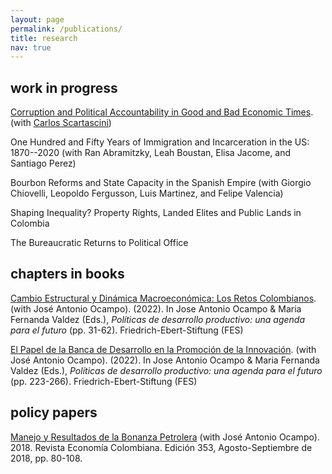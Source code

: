 ```yaml
---
layout: page
permalink: /publications/
title: research
nav: true
---
```


## work in progress
[Corruption and Political Accountability in Good and Bad Economic Times](https://publications.iadb.org/en/corruption-and-political-accountability-under-economic-shocks-preliminary-findings). 
(with [Carlos Scartascini](https://www.cscartascini.org/))

One Hundred and Fifty Years of Immigration and Incarceration in the US: 1870--2020 (with Ran Abramitzky, Leah Boustan, Elisa Jacome, and Santiago Perez)

Bourbon Reforms and State Capacity in the Spanish Empire (with Giorgio Chiovelli, Leopoldo Fergusson, Luis Martinez, and Felipe Valencia)

Shaping Inequality? Property Rights, Landed Elites and Public Lands in Colombia

The Bureaucratic Returns to Political Office

## chapters in books
[Cambio Estructural y Dinámica Macroeconómica: Los Retos Colombianos](https://library.fes.de/pdf-files/bueros/kolumbien/19268.pdf). (with José Antonio Ocampo). (2022). In Jose Antonio Ocampo \& Maria Fernanda Valdez (Eds.), *Políticas de desarrollo productivo: una agenda para el futuro* (pp. 31-62). Friedrich-Ebert-Stiftung (FES)

[El Papel de la Banca de Desarrollo en la Promoción de la Innovación](https://library.fes.de/pdf-files/bueros/kolumbien/19268.pdf). (with José Antonio Ocampo). (2022). In Jose Antonio Ocampo \& Maria Fernanda Valdez (Eds.), *Políticas de desarrollo productivo: una agenda para el futuro* (pp. 223-266). Friedrich-Ebert-Stiftung (FES)


## policy papers
[Manejo y Resultados de la Bonanza Petrolera](https://www.contraloria.gov.co/documents/20181/1379259/REC353.pdf/6be361e8-2a52-4262-8367-27bf34860240) (with José Antonio Ocampo). 2018. Revista Economía Colombiana. Edición 353, Agosto-Septiembre de 2018, pp. 80-108. 

